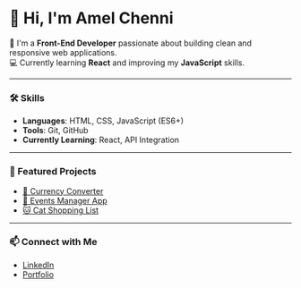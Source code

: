 # 👋 Hi, I'm Amel Chenni

🌱 I'm a **Front-End Developer** passionate about building clean and responsive web applications.  
💻 Currently learning **React** and improving my **JavaScript** skills.  

---

### 🛠️ Skills
- **Languages**: HTML, CSS, JavaScript (ES6+)
- **Tools**: Git, GitHub
- **Currently Learning**: React, API Integration

---

### 🚀 Featured Projects
- [💱 Currency Converter](https://amelchenni.github.io/Currency-Converter/)  
- [📅 Events Manager App](https://amelchenni.github.io/Events-Manager-Application/)  
- [🐱 Cat Shopping List](https://amelchenni.github.io/CAT-APP/)  

---

### 📫 Connect with Me
- [LinkedIn](https://www.linkedin.com/in/amel-chenni/)  
- [Portfolio](https://amelchenni.github.io/)  

